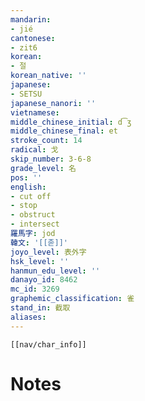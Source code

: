 ```yaml
---
mandarin:
- jié
cantonese:
- zit6
korean:
- 절
korean_native: ''
japanese:
- SETSU
japanese_nanori: ''
vietnamese:
middle_chinese_initial: d͡ʒ
middle_chinese_final: et
stroke_count: 14
radical: 戈
skip_number: 3-6-8
grade_level: 名
pos: ''
english:
- cut off
- stop
- obstruct
- intersect
羅馬字: jod
韓文: '[[졷]]'
joyo_level: 表外字
hsk_level: ''
hanmun_edu_level: ''
danayo_id: 8462
mc_id: 3269
graphemic_classification: 雀
stand_in: 截取
aliases:
---
```

```meta-bind-embed
[[nav/char_info]]
```

# Notes
